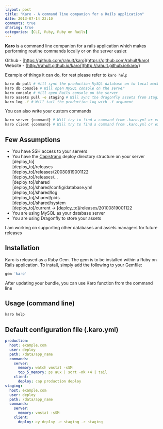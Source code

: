 ```yaml
---
layout: post
title: "Karo - A command line companion for a Rails application"
date: 2013-07-14 22:10
comments: true
sharing: true
categories: [CLI, Ruby, Ruby on Rails]
---
```


**Karo** is a command line companion for a rails application which makes performing routine commands locally or on the server easier.

Github - [https://github.com/rahult/karo](https://github.com/rahult/karo)
Website - [http://rahult.github.io/karo/](http://rahult.github.io/karo/)

Example of things it can do, for rest please refer to ```karo help```

```bash terminal
karo db pull # Will sync the production MySQL database on to local machine
karo db console # Will open MySQL console on the server
karo console # Will open Rails console on the server
karo assets pull -e staging # Will sync the dragonfly assets from staging on to the local machine
karo log -f # Will tail the production log with -f argument
```

You can also write your custom commands

```bash terminal
karo server {command} # Will try to find a command from .karo.yml or execute the one provided on the server
karo client {command} # Will try to find a command from .karo.yml or execute the one provided on the client
```

## Few Assumptions

- You have SSH access to your servers
- You have the [Capistrano](https://github.com/capistrano/capistrano) deploy directory structure on your server  
  [deploy_to]  
  [deploy_to]/releases  
  [deploy_to]/releases/20080819001122  
  [deploy_to]/releases/...  
  [deploy_to]/shared  
  [deploy_to]/shared/config/database.yml  
  [deploy_to]/shared/log  
  [deploy_to]/shared/pids  
  [deploy_to]/shared/system  
  [deploy_to]/current -> [deploy_to]/releases/20100819001122  
- You are using MySQL as your database server
- You are using Dragonfly to store your assets

I am working on supporting other databases and assets managers for future releases

## Installation

Karo is released as a Ruby Gem. The gem is to be installed within a Ruby
on Rails application. To install, simply add the following to your Gemfile:

```ruby Gemfile
gem 'karo'
```

After updating your bundle, you can use Karo function from the command line

## Usage (command line)

```bash terminal
karo help
```

## Default configuration file (.karo.yml)

```yml .karo.yml
production:
  host: example.com
  user: deploy
  path: /data/app_name
  commands:
    server:
      memory: watch vmstat -sSM
      top_5_memory: ps aux | sort -nk +4 | tail
    client:
      deploy: cap production deploy
staging:
  host: example.com
  user: deploy
  path: /data/app_name
  commands:
    server:
      memory: vmstat -sSM
    client:
      deploy: ey deploy -e staging -r staging
```
